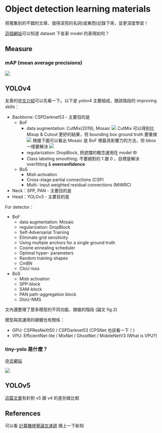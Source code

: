 # Object detection learning materials

把蒐集到的不錯的文章、值得深究的名詞(或東西)記錄下來，並更深度學習！

[這個網站](https://paperswithcode.com/sota/object-detection-on-coco)可以知道 dataset 下各家 model 的表現如何？

## Measure
### mAP (mean average precisions)
![](https://i.imgur.com/3iAJybu.png)


## YOLOv4
友善的[中文介紹](https://zhuanlan.zhihu.com/p/135909702)可以先看一下。以下是 yolov4 主要組成，跟該階段的 improving skills：
- Backbone: CSPDarknet53 - 主要目的是
    - BoF
        - data augmentation: CutMix(2019), Mosaic
            ![](https://i.imgur.com/V9BS4ga.png)
            CutMix 可以得到比 Mixup & Cutout 更好的結果，但 bounding box ground truth 要重做
            ![](https://i.imgur.com/hOQaMKW.png)
            根據下圖可以看出 Mosaic 是 BoF 裡最具影響力的方法，但 bbox 一樣要解決
            ![](https://i.imgur.com/cwHP0aR.png)
        - regularization: DropBlock, 把遮擋的概念運用在 model 中
        - Class labeling smoothing: 不要絕對的 1 跟 0 ，目標是解決 overfitting & **overconfidence**
    - BoS
        - Mish activation
        - Cross-stage partial connections (CSP)
        - Multi- input weighted residual connections (MiWRC)
- Neck：SPP, PAN - 主要目的是
- Head：YOLOv3 - 主要目的是

For detector：
- BoF
	- data augmentation: Mosaic
    - regularization: DropBlock
    - Self-Adversarial Training
    - Eliminate grid sensitivity
    - Using multiple anchors for a single ground truth
    - Cosine annealing scheduler
    - Optimal hyper- parameters
    - Random training shapes
    - CmBN
    - CIoU-loss
- BoS
    - Mish activation
    - SPP-block
    - SAM-block
    - PAN path-aggregation block
    - DIoU-NMS

文內還整理了眾多模型的不同功能、隸屬的階段 (論文 fig.2)

模型與其運用的硬體也有關係：
- GPU: CSPResNeXt50 / CSPDarknet53 (CPSNet 也該看一下！)
- VPU: EfficientNet-lite / MixNet / GhostNet / MobileNetV3 (What is VPU?)

### tiny-yolo 是什麼？
[中文網站](https://zhuanlan.zhihu.com/p/151389749)

![](https://i.imgur.com/gZiOdZ4.png)


## YOLOv5
[這篇文章](https://zhuanlan.zhihu.com/p/161083602)有針對 v5 跟 v4 的差別做比較



## References
可以看 [計算機視覺論文速遞](https://zhuanlan.zhihu.com/c_172507674) 跟上一下新知

